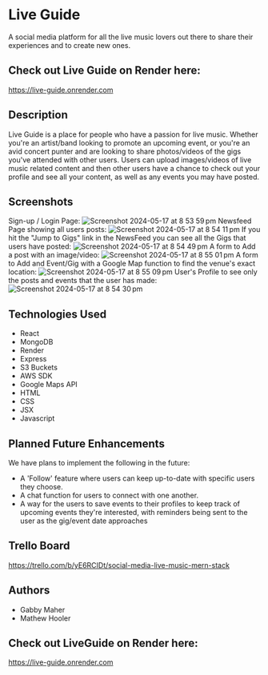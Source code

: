 # Live Guide

A social media platform for all the live music lovers out there to share their experiences and to create new ones.

## Check out Live Guide on Render here:
https://live-guide.onrender.com

## Description

Live Guide is a place for people who have a passion for live music. Whether you're an artist/band looking to promote an upcoming event, or you're an avid concert punter and are looking to share photos/videos of the gigs you've attended with other users. Users can upload images/videos of live music related content and then other users have a chance to check out your profile and see all your content, as well as any events you may have posted.

## Screenshots
Sign-up / Login Page:
![Screenshot 2024-05-17 at 8 53 59 pm](https://github.com/Elder-Xeno/live-guide/assets/149305887/e3fd054c-3855-423c-bcf8-470dfa8b9014)
Newsfeed Page showing all users posts:
![Screenshot 2024-05-17 at 8 54 11 pm](https://github.com/Elder-Xeno/live-guide/assets/149305887/01c0d015-de90-4cb5-a767-2d95167173eb)
If you hit the "Jump to Gigs" link in the NewsFeed you can see all the Gigs that users have posted:
![Screenshot 2024-05-17 at 8 54 49 pm](https://github.com/Elder-Xeno/live-guide/assets/149305887/f021e85f-db9d-464a-ad87-b3139ecba00e)
A form to Add a post with an image/video:
![Screenshot 2024-05-17 at 8 55 01 pm](https://github.com/Elder-Xeno/live-guide/assets/149305887/2bafc5f0-8feb-4c32-9fcf-a99f8757da4f)
A form to Add and Event/Gig with a Google Map function to find the venue's exact location:
![Screenshot 2024-05-17 at 8 55 09 pm](https://github.com/Elder-Xeno/live-guide/assets/149305887/ae82626a-7242-4655-8615-f2752f91dfe0)
User's Profile to see only the posts and events that the user has made:
![Screenshot 2024-05-17 at 8 54 30 pm](https://github.com/Elder-Xeno/live-guide/assets/149305887/f263c9d6-5dbf-4fe9-baac-6d9c5f5ddcb2)

## Technologies Used
- React
- MongoDB
- Render
- Express
- S3 Buckets
- AWS SDK
- Google Maps API
- HTML
- CSS
- JSX
- Javascript

## Planned Future Enhancements
We have plans to implement the following in the future:
- A 'Follow' feature where users can keep up-to-date with specific users they choose.
- A chat function for users to connect with one another.
- A way for the users to save events to their profiles to keep track of upcoming events they're interested, with reminders being sent to the user as the gig/event date approaches

## Trello Board
https://trello.com/b/yE6RCIDt/social-media-live-music-mern-stack

## Authors
- Gabby Maher
- Mathew Hooler

## Check out LiveGuide on Render here:
https://live-guide.onrender.com